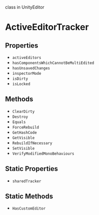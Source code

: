 class in UnityEditor
# ActiveEditorTracker

## Properties
- `activeEditors`
- `hasComponentsWhichCannotBeMultiEdited`
- `hasUnsavedChanges`
- `inspectorMode`
- `isDirty`
- `isLocked`
## Methods
- `ClearDirty`
- `Destroy`
- `Equals`
- `ForceRebuild`
- `GetHashCode`
- `GetVisible`
- `RebuildIfNecessary`
- `SetVisible`
- `VerifyModifiedMonoBehaviours`
## Static Properties
- `sharedTracker`
## Static Methods
- `HasCustomEditor`
